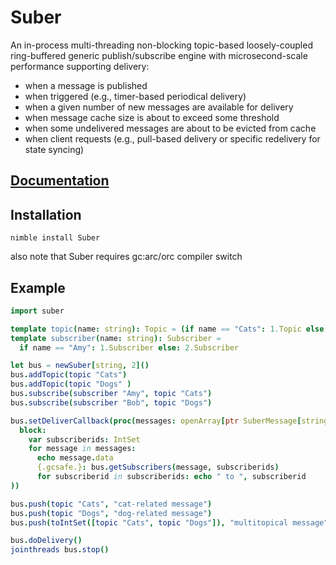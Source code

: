 # Suber

An in-process multi-threading non-blocking topic-based loosely-coupled ring-buffered generic publish/subscribe engine with microsecond-scale performance supporting delivery:
- when a message is published
- when triggered (e.g., timer-based periodical delivery)
- when a given number of new messages are available for delivery
- when message cache size is about to exceed some threshold
- when some undelivered messages are about to be evicted from cache
- when client requests (e.g., pull-based delivery or specific redelivery for state syncing)

## [Documentation](http://olliniinivaara.github.io/Suber/)

## Installation

`nimble install Suber`

also note that Suber requires gc:arc/orc compiler switch

## Example

```nim
import suber

template topic(name: string): Topic = (if name == "Cats": 1.Topic else: 2.Topic)
template subscriber(name: string): Subscriber =
  if name == "Amy": 1.Subscriber else: 2.Subscriber

let bus = newSuber[string, 2]()
bus.addTopic(topic "Cats")
bus.addTopic(topic "Dogs" )
bus.subscribe(subscriber "Amy", topic "Cats")
bus.subscribe(subscriber "Bob", topic "Dogs")

bus.setDeliverCallback(proc(messages: openArray[ptr SuberMessage[string]]) = (
  block:  
    var subscriberids: IntSet
    for message in messages:
      echo message.data
      {.gcsafe.}: bus.getSubscribers(message, subscriberids)
      for subscriberid in subscriberids: echo " to ", subscriberid
))

bus.push(topic "Cats", "cat-related message")
bus.push(topic "Dogs", "dog-related message")
bus.push(toIntSet([topic "Cats", topic "Dogs"]), "multitopical message")

bus.doDelivery()
jointhreads bus.stop()
```
